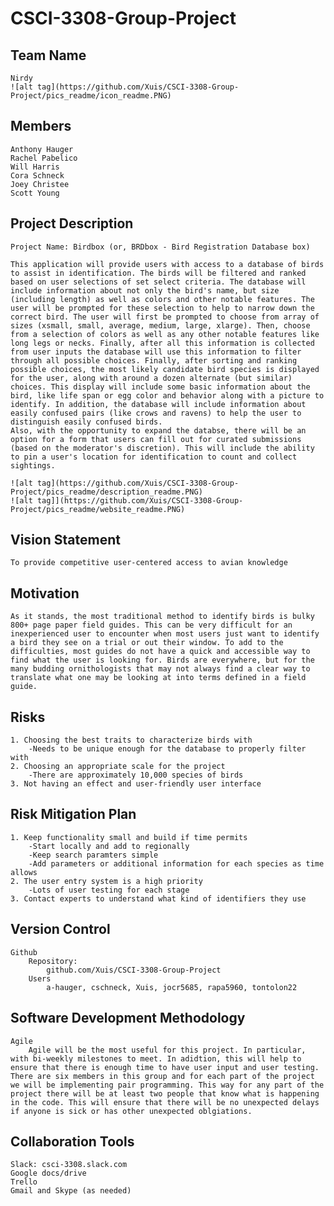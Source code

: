 # CSCI-3308-Group-Project

## Team Name
	Nirdy
	![alt tag](https://github.com/Xuis/CSCI-3308-Group-Project/pics_readme/icon_readme.PNG)

## Members
	Anthony Hauger
	Rachel Pabelico
	Will Harris
	Cora Schneck
	Joey Christee
	Scott Young

## Project Description
	Project Name: Birdbox (or, BRDbox - Bird Registration Database box)

	This application will provide users with access to a database of birds to assist in identification. The birds will be filtered and ranked based on user selections of set select criteria. The database will include information about not only the bird's name, but size (including length) as well as colors and other notable features. The user will be prompted for these selection to help to narrow down the correct bird. The user will first be prompted to choose from array of sizes (xsmall, small, average, medium, large, xlarge). Then, choose from a selection of colors as well as any other notable features like long legs or necks. Finally, after all this information is collected from user inputs the database will use this information to filter through all possible choices. Finally, after sorting and ranking possible choices, the most likely candidate bird species is displayed for the user, along with around a dozen alternate (but similar) choices. This display will include some basic information about the bird, like life span or egg color and behavior along with a picture to identify. In addition, the database will include information about easily confused pairs (like crows and ravens) to help the user to distinguish easily confused birds.
	Also, with the opportunity to expand the databse, there will be an option for a form that users can fill out for curated submissions (based on the moderator's discretion). This will include the ability to pin a user's location for identification to count and collect sightings.

	![alt tag](https://github.com/Xuis/CSCI-3308-Group-Project/pics_readme/description_readme.PNG)
	![alt tag]](https://github.com/Xuis/CSCI-3308-Group-Project/pics_readme/website_readme.PNG)

## Vision Statement
	To provide competitive user-centered access to avian knowledge

## Motivation
	As it stands, the most traditional method to identify birds is bulky 800+ page paper field guides. This can be very difficult for an inexperienced user to encounter when most users just want to identify a bird they see on a trial or out their window. To add to the difficulties, most guides do not have a quick and accessible way to find what the user is looking for. Birds are everywhere, but for the many budding ornithologists that may not always find a clear way to translate what one may be looking at into terms defined in a field guide.

## Risks
	1. Choosing the best traits to characterize birds with
		-Needs to be unique enough for the database to properly filter with
	2. Choosing an appropriate scale for the project
		-There are approximately 10,000 species of birds
	3. Not having an effect and user-friendly user interface

## Risk Mitigation Plan
	1. Keep functionality small and build if time permits
		-Start locally and add to regionally
		-Keep search paramters simple
		-Add parameters or additional information for each species as time allows
	2. The user entry system is a high priority
		-Lots of user testing for each stage
	3. Contact experts to understand what kind of identifiers they use

## Version Control
	Github
		Repository: 
			github.com/Xuis/CSCI-3308-Group-Project
		Users
			a-hauger, cschneck, Xuis, jocr5685, rapa5960, tontolon22

## Software Development Methodology
	Agile
		Agile will be the most useful for this project. In particular, with bi-weekly milestones to meet. In adidtion, this will help to ensure that there is enough time to have user input and user testing. There are six members in this group and for each part of the project we will be implementing pair programming. This way for any part of the project there will be at least two people that know what is happening in the code. This will ensure that there will be no unexpected delays if anyone is sick or has other unexpected oblgiations.

## Collaboration Tools
	Slack: csci-3308.slack.com
	Google docs/drive
	Trello
	Gmail and Skype (as needed)
